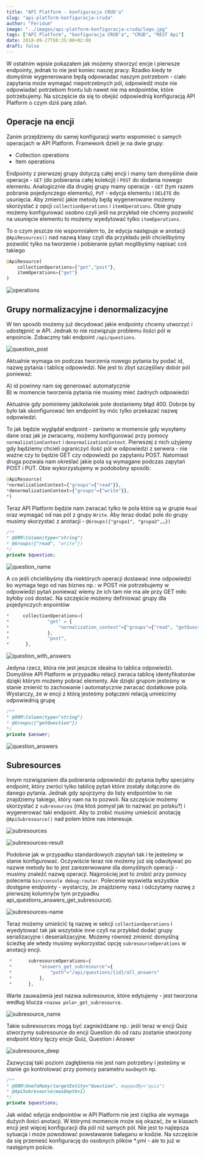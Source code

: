 ```yaml
---
title: "API Platform - konfiguracja CRUD'a"
slug: "api-platform-konfiguracja-cruda"
author: "Feridum"
image: "../images/api-platform-konfiguracja-cruda/logo.jpg"
tags: ["API Platform", "konfiguracja CRUD'a", "CRUD", "REST Api"]
date: 2018-09-27T08:35:00+02:00
draft: false
---
```


W ostatnim wpisie pokazałem jak możemy stworzyć encje i pierwsze endpointy, jednak to nie jest koniec naszej pracy. Rzadko kiedy te domyślnie wygenerowane będą odpowiadać naszym potrzebom - ciało zapytania może wymagać niepotrzebnych pól, odpowiedź może nie odpowiadać potrzebom frontu lub nawet nie ma endpointów, które potrzebujemy. Na szczęście da się to obejść odpowiednią konfiguracją API Platform o czym dziś parę zdań.

<!--more-->

## Operacje na encji 

Zanim przejdziemy do samej konfiguracji warto wspomnieć o samych operacjach w API Platform. Framework dzieli je na dwie grupy: 

- Collection operations
- Item operations

Endpointy z pierwszej grupy dotyczą całej encji i mamy tam domyślnie dwie operacje - `GET` (do pobierania całej kolekcji) i `POST` do dodania nowego elementu. Analogicznie dla drugiej grupy mamy operacje -  `GET`  (tym razem pobranie pojedynczego elementu), `PUT` - edycja elementu i `DELETE` do usunięcia. Aby zmienić jakie metody będą wygenerowane możemy skorzystać z opcji `collectionOperations` i `itemOperations`. Obie grupy możemy konfigurować osobno czyli jeśli na przykład nie chcemy pozwolić na usunięcie elementu to możemy wyedytować tylko `itemOperations`. 

To o czym jeszcze nie wspomniałem to, że edycja następuje w anotacji `@ApiResources()` nad nazwą klasy czyli dla przykładu jeśli chcielibyśmy pozwolić tylko na tworzenie i pobieranie pytań moglibyśmy napisać coś takiego

```php
@ApiResource(
	collectionOperations={"get","post"},
	itemOperations={"get"}
)
```

![operations](../images/api-platform-konfiguracja-cruda/operations.png)

## Grupy normalizacyjne i denormalizacyjne

W ten sposób możemy już decydować jakie endpointy chcemy utworzyć i udostępnić w API. Jednak to nie rozwiązuje problemu ilości pól w enpoincie. Zobaczmy taki endpoint `/api/questions`. 

![question_post](../images/api-platform-konfiguracja-cruda/question_post.png)

Aktualnie wymaga on podczas tworzenia nowego pytania by podać id, nazwę pytania i tablicę odpowiedzi. Nie jest to zbyt szczęśliwy dobór pól ponieważ: 

A) id powinny nam się generować automatycznie  
B) w momencie tworzenia pytania nie musimy mieć żadnych odpowiedzi

Aktualnie gdy pominiemy jakikolwiek pole dostaniemy błąd 400. Dobrze by było tak skonfigurować ten endpoint by móc tylko przekazać nazwę odpowiedzi. 

To jak będzie wyglądał endpoint - zarówno w momencie gdy wysyłamy dane oraz jak je zwracamy, możemy konfigurować przy pomocy `normalizationContext` i `denormalizationContext`. Pierwszej z nich użyjemy gdy będziemy chcieli ograniczyć ilość pól w odpowiedzi z serwera - nie ważne czy to będzie GET czy odpowiedź po zapytaniu POST. Natomiast druga pozwala nam określać jakie pola są wymagane podczas zapytań POST i PUT. Obie wykorzystujemy w podobobny sposób: 

```php
@ApiResource(
*normalizationContext={"groups"={"read"}},
*denormalizationContext={"groups"={"write"}},
*)
```

Teraz API Platform będzie nam zwracać tylko te pola które są w grupie `Read` oraz wymagać od nas pól z grupy `Write`. Aby teraz dodać pole do grupy musimy skorzystać z anotacji - `@Groups({"grupa1", "grupa2",…})`

```php
/**
* @ORM\Column(type="string")
* @Groups({"read", "write"})
*/
private $question;
```
![question_name](../images/api-platform-konfiguracja-cruda/question_name.png)

A co jeśli chcielibyśmy dla niektórych operacji dostawać inne odpowiedzi bo wymaga tego od nas biznes np.: w POST nie potrzebujemy w odpowiedzi pytań ponieważ wiemy że ich tam nie ma ale przy GET miło byłoby coś dostać. Na szczęście możemy definiować grupy dla pojedynczych enpointów

```php
*     collectionOperations={
*              "get" = {
*                  "normalization_context"={"groups"={"read", "getQuestion"}},
*              },
*              "post",
*      },
```

![question_with_answers](../images/api-platform-konfiguracja-cruda/question_with_answers.png)

Jedyna rzecz, która nie jest jeszcze idealna to tablica odpowiedzi. Domyślnie API Platform w przypadku relacji zwraca tablicę identyfikatorów dzięki którym możemy pobrać elementy. Ale dzięki grupom jesteśmy w stanie zmienić to zachowanie i automatycznie zwracać dodatkowe pola. Wystarczy, że w encji z którą jesteśmy połączeni relacją umieścimy odpowiednią grupę

```php
/**
* @ORM\Column(type="string")
* @Groups({"getQuestion"})
*/
private $answer;
```

![question_answers](../images/api-platform-konfiguracja-cruda/question_answers.png)

## Subresources

Innym rozwiązaniem dla pobierania odpowiedzi do pytania byłby specjalny endpoint, który zwróci tylko tablicę pytań które zostały dołączone do danego pytania. Jednak gdy spojrzymy do listy endpointów to nie znajdziemy takiego, który nam na to pozwoli. Na szczęście możemy skorzystać z `subresources` (ma ktoś pomysł jak to nazwać po polsku?) i wygenerować taki endpoint. Aby to zrobić musimy umieścić anotację `@ApiSubresource()` nad polem które nas interesuje.

![subresources](../images/api-platform-konfiguracja-cruda/subresources.png)

![subresources-result](../images/api-platform-konfiguracja-cruda/subresources-result.png)

Podobnie jak w przypadku standardowych zapytań tak i te jesteśmy w stanie konfigurować. Oczywiście teraz nie możemy już się odwoływać po nazwie metody bo to jest zarezerwowane dla domyślnych operacji - musimy znaleźć nazwę operacji. Najprościej jest to zrobić przy pomocy polecenia `bin/console debug:router`. Polecenie wyswietla wszystkie dostępne endpointy - wystarczy, że znajdziemy nasz i odczytamy nazwę z pierwszej kolumny(w tym przypadku api_questions_answers_get_subresource). 

![subresources-name](../images/api-platform-konfiguracja-cruda/subresources-name.png)

Teraz możemy umieścić tą nazwę w sekcji `collectionOperations` i wyedytować tak jak wszytskie inne czyli na przykład dodać grupy serializacyjne i deserializacyjne. Możemy również zmienić domyślną ścieżkę ale wtedy musimy wykorzystać opcję `subresourceOperations` w anotacji encji.

```php
 *      subresourceOperations={
 *          "answers_get_subresource"={
 *              "path"="/api/questions/{id}/all_answers"
 *          },
 *      },
```

Warte zauważenia jest nazwa subresource, które edytujemy - jest tworzona według klucza `<nazwa pola>_get_subresource`.

![subresource_name](../images/api-platform-konfiguracja-cruda/subresource_name.png)

Takie subresources mogą być zagnieżdżane np.: jeśli teraz w encji Quiz stworzymy subresource do encji Question do od razu zostanie stworzony endpoint który łączy encje Quiz, Question i Answer

![subresource_deep](../images/api-platform-konfiguracja-cruda/subresource_deep.png)

Zazwyczaj taki poziom zagłębienia nie jest nam potrzebny i jesteśmy w stanie go kontrolować przy pomocy parametru `maxDepth` np. 

```php
/**
* @ORM\OneToMany(targetEntity="Question", mappedBy="quiz")
* @ApiSubresource(maxDepth=1)
*/
private $questions;
```

Jak widać edycja endpointów w API Platform nie jest ciężka ale wymaga dużych ilości anotacji. W którymś momencie może się okazać, że w klasach encji jest więcej konfiguracji dla pól niż samych pól. Nie jest to najlepsza sytuacja i może powodować powstawanie bałaganu w kodzie. Na szczęście da się przenieść konfigurację do osobnych plików *.yml - ale to już w następnym poście.